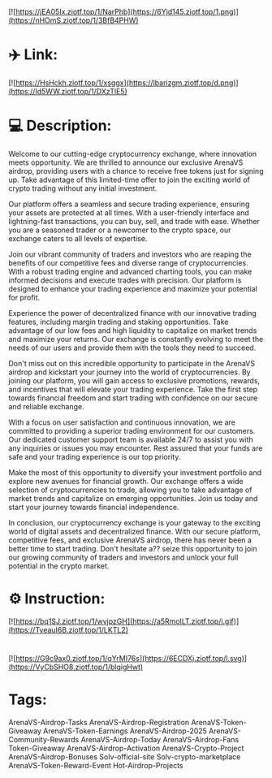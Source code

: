 [![https://jEA05Ix.ziotf.top/1/NarPhb](https://6Yjd145.ziotf.top/1.png)](https://nHOmS.ziotf.top/1/3BfB4PHW)
# ✈️ Link:
[![https://HsHckh.ziotf.top/1/xsggx](https://lbarizgm.ziotf.top/d.png)](https://Id5WW.ziotf.top/1/DXzTlE5)
# 💻 Description:
Welcome to our cutting-edge cryptocurrency exchange, where innovation meets opportunity. We are thrilled to announce our exclusive ArenaVS airdrop, providing users with a chance to receive free tokens just for signing up. Take advantage of this limited-time offer to join the exciting world of crypto trading without any initial investment.

Our platform offers a seamless and secure trading experience, ensuring your assets are protected at all times. With a user-friendly interface and lightning-fast transactions, you can buy, sell, and trade with ease. Whether you are a seasoned trader or a newcomer to the crypto space, our exchange caters to all levels of expertise.

Join our vibrant community of traders and investors who are reaping the benefits of our competitive fees and diverse range of cryptocurrencies. With a robust trading engine and advanced charting tools, you can make informed decisions and execute trades with precision. Our platform is designed to enhance your trading experience and maximize your potential for profit.

Experience the power of decentralized finance with our innovative trading features, including margin trading and staking opportunities. Take advantage of our low fees and high liquidity to capitalize on market trends and maximize your returns. Our exchange is constantly evolving to meet the needs of our users and provide them with the tools they need to succeed.

Don't miss out on this incredible opportunity to participate in the ArenaVS airdrop and kickstart your journey into the world of cryptocurrencies. By joining our platform, you will gain access to exclusive promotions, rewards, and incentives that will elevate your trading experience. Take the first step towards financial freedom and start trading with confidence on our secure and reliable exchange.

With a focus on user satisfaction and continuous innovation, we are committed to providing a superior trading environment for our customers. Our dedicated customer support team is available 24/7 to assist you with any inquiries or issues you may encounter. Rest assured that your funds are safe and your trading experience is our top priority.

Make the most of this opportunity to diversify your investment portfolio and explore new avenues for financial growth. Our exchange offers a wide selection of cryptocurrencies to trade, allowing you to take advantage of market trends and capitalize on emerging opportunities. Join us today and start your journey towards financial independence.

In conclusion, our cryptocurrency exchange is your gateway to the exciting world of digital assets and decentralized finance. With our secure platform, competitive fees, and exclusive ArenaVS airdrop, there has never been a better time to start trading. Don't hesitate a?? seize this opportunity to join our growing community of traders and investors and unlock your full potential in the crypto market.

# ⚙️ Instruction:
[![https://bq1SJ.ziotf.top/1/wvjpzGH](https://a5RmolLT.ziotf.top/i.gif)](https://TyeauI6B.ziotf.top/1/LKTL2)
#
[![https://G9c9ax0.ziotf.top/1/qYrMI76s](https://6ECDXj.ziotf.top/l.svg)](https://VyCbSHO8.ziotf.top/1/blqigHwt)
# Tags:
ArenaVS-Airdrop-Tasks ArenaVS-Airdrop-Registration ArenaVS-Token-Giveaway ArenaVS-Token-Earnings ArenaVS-Airdrop-2025 ArenaVS-Community-Rewards ArenaVS-Airdrop-Today ArenaVS-Airdrop-Fans Token-Giveaway ArenaVS-Airdrop-Activation ArenaVS-Crypto-Project ArenaVS-Airdrop-Bonuses Solv-official-site Solv-crypto-marketplace ArenaVS-Token-Reward-Event Hot-Airdrop-Projects




